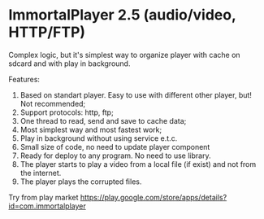 ImmortalPlayer 2.5 (audio/video, HTTP/FTP)
==============

Complex logic, but it's simplest way to organize player with cache on sdcard and with play in background.

Features:

1. Based on standart player. Easy to use with different other player, but! Not recommended;
2. Support protocols: http, ftp;
3. One thread to read, send and save to cache data;
4. Most simplest way and most fastest work;
5. Play in background without using service e.t.c.
6. Small size of code, no need to update player component
7. Ready for deploy to any program. No need to use library.
8. The player starts to play a video from a local file (if exist) and not from the internet.
9. The player plays the corrupted files.

Try from play market https://play.google.com/store/apps/details?id=com.immortalplayer
